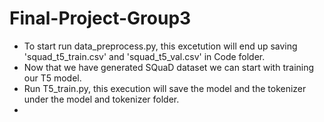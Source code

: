 # Final-Project-Group3

- To start run data_preprocess.py, this excetution will end up saving 'squad_t5_train.csv' and 'squad_t5_val.csv' in Code folder.
- Now that we have generated SQuaD dataset we can start with training our T5 model.
- Run T5_train.py, this execution will save the model and the tokenizer under the model and tokenizer folder.
- 
